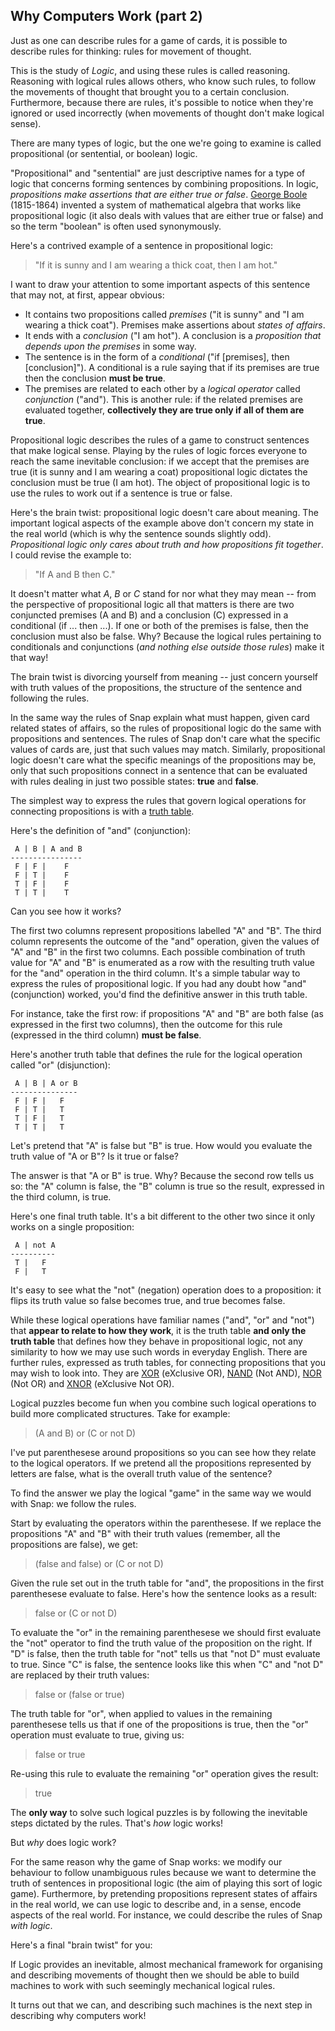 <!--
.. title: Movements of Thought
.. slug: why-computers-2
.. date: 2021-05-04 09:00:00 UTC+01:00
.. tags: 
.. category: 
.. link: 
.. description: 
.. type: text
.. author: Nicholas H.Tollervey
-->

## Why Computers Work (part 2) 

Just as one can describe rules for a game of cards, it is possible to describe
rules for thinking: rules for movement of thought.

This is the study of *Logic*, and using these rules is called reasoning.
Reasoning with logical rules allows others, who know such rules, to follow the
movements of thought that brought you to a certain conclusion. Furthermore,
because there are rules, it's possible to notice when they're ignored or used
incorrectly (when movements of thought don't make logical sense).

There are many types of logic, but the one we're going to examine is called
propositional (or sentential, or boolean) logic.

"Propositional" and "sentential" are just descriptive names for a type of logic
that concerns forming sentences by combining propositions. In logic,
*propositions make assertions that are either true or false*.
[George Boole](https://en.wikipedia.org/wiki/George_Boole) (1815-1864) invented
a system of mathematical algebra that works like propositional logic (it also
deals with values that are either true or false) and so the term "boolean" is
often used synonymously.

Here's a contrived example of a sentence in propositional logic:

> "If it is sunny and I am wearing a thick coat, then I am hot."

I want to draw your attention to some important aspects of this sentence that
may not, at first, appear obvious:

* It contains two propositions called *premises* ("it is sunny" and "I am
  wearing a thick coat"). Premises make assertions about *states of affairs*.
* It ends with a *conclusion* ("I am hot"). A conclusion is a *proposition that
  depends upon the premises* in some way.
* The sentence is in the form of a *conditional* ("if [premises], then
  [conclusion]"). A conditional is a rule saying that if its premises are true
  then the conclusion **must be true**.
* The premises are related to each other by a *logical operator* called
  *conjunction* ("and"). This is another rule: if the related premises are
  evaluated together, **collectively they are true only if all of them are
  true**.

Propositional logic describes the rules of a game to construct sentences that
make logical sense. Playing by the rules of logic forces everyone to reach the
same inevitable conclusion: if we accept that the premises are true (it is
sunny and I am wearing a coat) propositional logic dictates the conclusion must
be true (I am hot). The object of propositional logic is to use the rules to
work out if a sentence is true or false.

Here's the brain twist: propositional logic doesn't care about meaning. The
important logical aspects of the example above don't concern my state in the
real world (which is why the sentence sounds slightly odd).
*Propositional logic only cares about truth and how propositions fit together*.
I could revise the example to:

> "If A and B then C."

It doesn't matter what *A*, *B* or *C* stand for nor what they may mean -- from
the perspective of propositional logic all that matters is there are two
conjuncted premises (A and B) and a conclusion (C) expressed in a conditional
(if ... then ...). If one or both of the premises is false, then the
conclusion must also be false. Why? Because the logical rules pertaining to
conditionals and conjunctions (*and nothing else outside those rules*) make it
that way!

The brain twist is divorcing yourself from meaning -- just concern yourself
with truth values of the propositions, the structure of the sentence and
following the rules.

In the same way the rules of Snap explain what must happen, given card related
states of affairs, so the rules of propositional logic do the same with
propositions and sentences. The rules of Snap don't care what the specific
values of cards are, just that such values may match. Similarly, propositional
logic doesn't care what the specific meanings of the propositions may be, only
that such propositions connect in a sentence that can be evaluated with rules
dealing in just two possible states: **true** and **false**.

The simplest way to express the rules that govern logical operations for
connecting propositions is with a
[truth table](https://en.wikipedia.org/wiki/Truth_table).

Here's the definition of "and" (conjunction):

```
 A | B | A and B
----------------
 F | F |    F
 F | T |    F
 T | F |    F
 T | T |    T
```

Can you see how it works?

The first two columns represent propositions labelled "A" and "B". The third
column represents the outcome of the "and" operation, given the values of "A"
and "B" in the first two columns. Each possible combination of truth value for
"A" and "B" is enumerated as a row with the resulting truth value for the "and"
operation in the third column. It's a simple tabular way to express the rules
of propositional logic. If you had any doubt how "and" (conjunction) worked,
you'd find the definitive answer in this truth table.

For instance, take the first row: if propositions "A" and "B" are both false
(as expressed in the first two columns), then the outcome for this rule
(expressed in the third column) **must be false**.

Here's another truth table that defines the rule for the logical operation
called "or" (disjunction):

```
 A | B | A or B
---------------
 F | F |   F
 F | T |   T
 T | F |   T
 T | T |   T
```

Let's pretend that "A" is false but "B" is true. How would you evaluate the
truth value of "A or B"? Is it true or false?

The answer is that "A or B" is true. Why? Because the second row tells us so:
the "A" column is false, the "B" column is true so the result, expressed in the
third column, is true.

Here's one final truth table. It's a bit different to the other two since it
only works on a single proposition:

```
 A | not A
----------
 T |   F
 F |   T
```

It's easy to see what the "not" (negation) operation does to a proposition: it
flips its truth value so false becomes true, and true becomes false.

While these logical operations have familiar names ("and", "or" and "not")
that **appear to relate to how they work**, it is the truth table **and only
the truth table** that defines how they behave in propositional logic, not any
similarity to how we may use such words in everyday English. There are further
rules, expressed as truth tables, for connecting propositions that you may
wish to look into. They are [XOR](https://en.wikipedia.org/wiki/Exclusive_or)
(eXclusive OR), [NAND](https://en.wikipedia.org/wiki/Sheffer_stroke) (Not AND),
[NOR](https://en.wikipedia.org/wiki/Logical_NOR) (Not OR)
and [XNOR](https://en.wikipedia.org/wiki/Logical_equality) (eXclusive Not OR).

Logical puzzles become fun when you combine such logical operations to build
more complicated structures. Take for example:

> (A and B) or (C or not D)

I've put parenthesese around propositions so you can see how they relate to the
logical operators. If we pretend all the propositions represented by letters
are false, what is the overall truth value of the sentence?

To find the answer we play the logical "game" in the same way we would with
Snap: we follow the rules.

Start by evaluating the operators within the parenthesese. If we replace the
propositions "A" and "B" with their truth values (remember, all the
propositions are false), we get:

> (false and false) or (C or not D)

Given the rule set out in the truth table for "and", the propositions in the
first parenthesese evaluate to false. Here's how the sentence looks as a
result:

> false or (C or not D)

To evaluate the "or" in the remaining parenthesese we should first evaluate the
"not" operator to find the truth value of the proposition on the right. If "D"
is false, then the truth table for "not" tells us that "not D" must evaluate to
true. Since "C" is false, the sentence looks like this when "C" and "not D" are
replaced by their truth values:

> false or (false or true)

The truth table for "or", when applied to values in the remaining parenthesese
tells us that if one of the propositions is true, then the "or" operation must
evaluate to true, giving us:

> false or true

Re-using this rule to evaluate the remaining "or" operation gives the result:

> true

The **only way** to solve such logical puzzles is by following the inevitable
steps dictated by the rules. That's *how* logic works!

But *why* does logic work?

For the same reason why the game of Snap works: we modify our behaviour to
follow unambiguous rules because we want to determine the truth of sentences in
propositional logic (the aim of playing this sort of logic game). Furthermore,
by pretending propositions represent states of affairs in the real world, we
can use logic to describe and, in a sense, encode aspects of the real world.
For instance, we could describe the rules of Snap _with logic_.

Here's a final "brain twist" for you:

If Logic provides an inevitable, almost mechanical framework for organising and
describing movements of thought then we should be able to build machines to
work with such seemingly mechanical logical rules.

It turns out that we can, and describing such machines is the next step in
describing why computers work!
